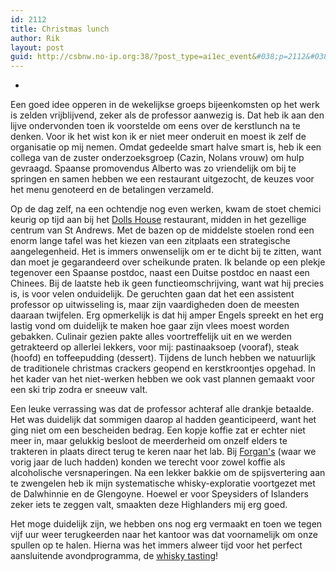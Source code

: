 ```yaml
---
id: 2112
title: Christmas lunch
author: Rik
layout: post
guid: http://csbnw.no-ip.org:38/?post_type=ai1ec_event&#038;p=2112&#038;instance_id=
---
```

-
Een goed idee opperen in de wekelijkse groeps bijeenkomsten op het werk is zelden vrijblijvend, zeker als de professor aanwezig is. Dat heb ik aan den lijve ondervonden toen ik voorstelde om eens over de kerstlunch na te denken. Voor ik het wist kon ik er niet meer onderuit en moest ik zelf de organisatie op mij nemen. Omdat gedeelde smart halve smart is, heb ik een collega van de zuster onderzoeksgroep (Cazin, Nolans vrouw) om hulp gevraagd. Spaanse promovendus Alberto was zo vriendelijk om bij te springen en samen hebben we een restaurant uitgezocht, de keuzes voor het menu genoteerd en de betalingen verzameld.

Op de dag zelf, na een ochtendje nog even werken, kwam de stoet chemici keurig op tijd aan bij het [Dolls House][1] restaurant, midden in het gezellige centrum van St Andrews. Met de bazen op de middelste stoelen rond een enorm lange tafel was het kiezen van een zitplaats een strategische aangelegenheid. Het is immers onwenselijk om er te dicht bij te zitten, want dan moet je gegarandeerd over scheikunde praten. Ik belande op een plekje tegenover een Spaanse postdoc, naast een Duitse postdoc en naast een Chinees. Bij de laatste heb ik geen functieomschrijving, want wat hij precies is, is voor velen onduidelijk. De geruchten gaan dat het een assistent professor op uitwisseling is, maar zijn vaardigheden doen de meesten daaraan twijfelen. Erg opmerkelijk is dat hij amper Engels spreekt en het erg lastig vond om duidelijk te maken hoe gaar zijn vlees moest worden gebakken. Culinair gezien pakte alles voortreffelijk uit en we werden getrakteerd op allerlei lekkers, voor mij: pastinaaksoep (vooraf), steak (hoofd) en toffeepudding (dessert). Tijdens de lunch hebben we natuurlijk de traditionele christmas crackers geopend en kerstkroontjes opgehad. In het kader van het niet-werken hebben we ook vast plannen gemaakt voor een ski trip zodra er sneeuw valt.

Een leuke verrassing was dat de professor achteraf alle drankje betaalde. Het was duidelijk dat sommigen daarop al hadden geanticipeerd, want het ging niet om een bescheiden bedrag. Een kopje koffie zat er echter niet meer in, maar gelukkig besloot de meerderheid om onzelf elders te trakteren in plaats direct terug te keren naar het lab. Bij [Forgan's][2] (waar we vorig jaar de luch hadden) konden we terecht voor zowel koffie als alcoholische versnaperingen. Na een lekker bakkie om de spijsvertering aan te zwengelen heb ik mijn systematische whisky-exploratie voortgezet met de Dalwhinnie en de Glengoyne. Hoewel er voor Speysiders of Islanders zeker iets te zeggen valt, smaakten deze Highlanders mij erg goed.

Het moge duidelijk zijn, we hebben ons nog erg vermaakt en toen we tegen vijf uur weer terugkeerden naar het kantoor was dat voornamelijk om onze spullen op te halen. Hierna was het immers alweer tijd voor het perfect aansluitende avondprogramma, de [whisky tasting][3]!

 [1]: http://dollshousestandrews.co.uk/
 [2]: http://www.forgansstandrews.co.uk/
 [3]: http://csbnw.no-ip.org:38/?ai1ec_event=whisky-tasting-12&instance_id= "Whisky tasting"